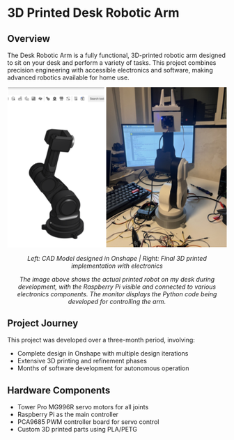 # 3D Printed Desk Robotic Arm

## Overview
The Desk Robotic Arm is a fully functional, 3D-printed robotic arm designed to sit on your desk and perform a variety of tasks. This project combines precision engineering with accessible electronics and software, making advanced robotics available for home use.

<div align="center">
  <img src="figure1.png" alt="CAD Model" width="600"/>
  <p><i>Left: CAD Model designed in Onshape | Right: Final 3D printed implementation with electronics</i></p>
</div>

<div align="center">
  <p><i>The image above shows the actual printed robot on my desk during development, with the Raspberry Pi visible and connected to various electronics components. The monitor displays the Python code being developed for controlling the arm.</i></p>
</div>

## Project Journey
This project was developed over a three-month period, involving:

* Complete design in Onshape with multiple design iterations
* Extensive 3D printing and refinement phases
* Months of software development for autonomous operation

## Hardware Components
* Tower Pro MG996R servo motors for all joints
* Raspberry Pi as the main controller
* PCA9685 PWM controller board for servo control
* Custom 3D printed parts using PLA/PETG
